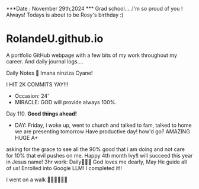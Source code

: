 ***Date : November 29th,2024 *** Grad school.....I'm so proud of you ! Always! Todays is about to be Rosy's birthday :)
# RolandeU.github.io

A portfolio GitHub webpage with a few bits of my work throughout my career. And daily journal logs....

Daily Notes
💚 Imana ninziza Cyane! 

I HIT 2K COMMITS YAY!!!

- Occasion: 24'
- MIRACLE: GOD will provide always 100%.

Day 110. **Good things ahead!** 
- DAY: Friday, i woke up, went to church and talked to fam, talked to home we are presenting tomorrow
Have productive day!  how'd go? AMAZING HUGE A+

asking for the grace to see all the 90% good that i am doing and not care for 10% that evil pushes on me. Happy 4th month Ivy!I will succeed this year in Jesus name!
3hr work: Daily💚💚💚
God loves me dearly, May He guide all of  us!
Enrolled into Google LLM! I completed it!!

I went on a walk 💚💚💚💚💚💚
